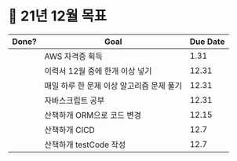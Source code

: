 # :rocket: 21년 12월 목표


|Done?|Goal|Due Date|
|------|---|---|
||AWS 자격증 획득|1.31|
||이력서 12월 중에 한개 이상 넣기|12.31|
||매일 하루 한 문제 이상 알고리즘 문제 풀기|12.31|
||자바스크립트 공부 |12.31|
||산책하개 ORM으로 코드 변경 |12.15|
||산책하개 CICD |12.7|
||산책하개 testCode 작성 |12.7|




